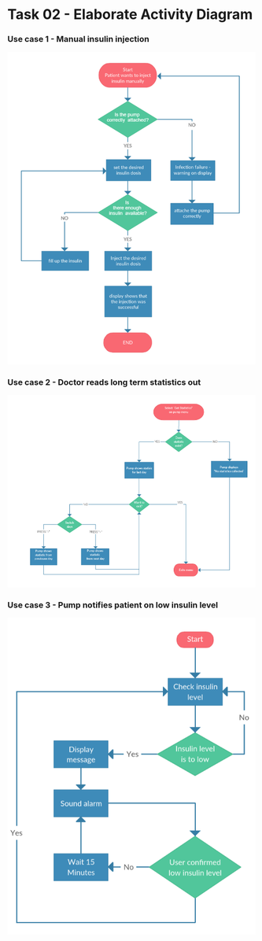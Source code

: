 # Task 02 - Elaborate Activity Diagram

### Use case 1 - Manual insulin injection

![Activity diagram use case 1](ActivityDiagramUseCase1.png)

### Use case 2 - Doctor reads long term statistics out 

![Activity diagram use case 2](ActivityDiagramUseCase2.PNG)

### Use case 3 - Pump notifies patient on low insulin level

![Activity diagram use case 3](ActivityDiagramUseCase3.PNG)
